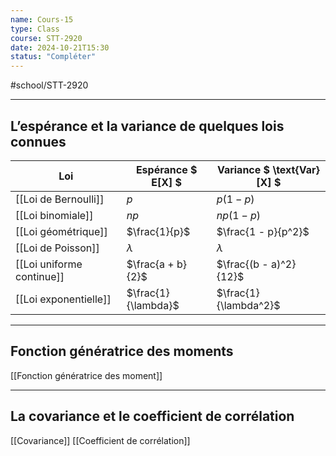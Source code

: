 ```yaml
---
name: Cours-15
type: Class
course: STT-2920
date: 2024-10-21T15:30
status: "Compléter"
---
```

#school/STT-2920 
***

## L’espérance et la variance de quelques lois connues

| Loi              | Espérance $ E[X] $          | Variance $ \text{Var}[X] $       |
|------------------|------------------------------|------------------------------------|
| [[Loi de Bernoulli]]     | $p$                      | $p(1 - p)$                     |
| [[Loi binomiale]]  | $np$                     | $np(1 - p)$                    |
| [[Loi géométrique]]   | $\frac{1}{p}$            | $\frac{1 - p}{p^2}$           |
| [[Loi de Poisson]]       | $\lambda$                | $\lambda$                      |
| [[Loi uniforme continue]] | $\frac{a + b}{2}$        | $\frac{(b - a)^2}{12}$         |
| [[Loi exponentielle]] | $\frac{1}{\lambda}$      | $\frac{1}{\lambda^2}$          |

---

## Fonction génératrice des moments
[[Fonction génératrice des moment]]

---

## La covariance et le coefficient de corrélation
[[Covariance]]
[[Coefficient de corrélation]]
